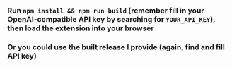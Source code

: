### Run `npm install && npm run build` (remember fill in your OpenAI-compatible API key by searching for `YOUR_API_KEY`), then load the extension into your browser

### Or you could use the built release I provide (again, find and fill API key)
